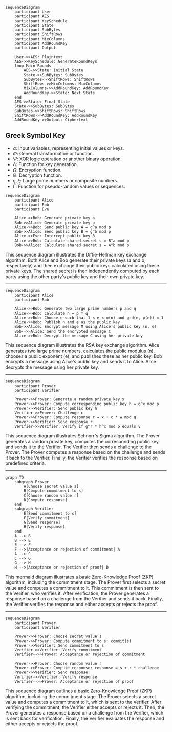 
```mermaid
sequenceDiagram
    participant User
    participant AES
    participant KeySchedule
    participant State
    participant SubBytes
    participant ShiftRows
    participant MixColumns
    participant AddRoundKey
    participant Output

    User->>AES: Plaintext
    AES->>KeySchedule: GenerateRoundKeys
    loop Main Rounds
        AES->>State: Initial State
        State->>SubBytes: SubBytes
        SubBytes->>ShiftRows: ShiftRows
        ShiftRows->>MixColumns: MixColumns
        MixColumns->>AddRoundKey: AddRoundKey
        AddRoundKey->>State: Next State
    end
    AES->>State: Final State
    State->>SubBytes: SubBytes
    SubBytes->>ShiftRows: ShiftRows
    ShiftRows->>AddRoundKey: AddRoundKey
    AddRoundKey->>Output: Ciphertext

```

## Greek Symbol Key
- $\alpha$: Input variables, representing initial values or keys.
- $\Phi$: General transformation or function.
- $\Psi$: XOR logic operation or another binary operation.
- $\Lambda$: Function for key generation.
- $\Omega$: Encryption function.
- $\Theta$: Decryption function.
- $\eta, \xi$: Large prime numbers or composite numbers.
- $\Gamma$: Function for pseudo-random values or sequences.


```mermaid
sequenceDiagram
    participant Alice
    participant Bob
    participant Eve

    Alice->>Bob: Generate private key a
    Bob->>Alice: Generate private key b
    Alice->>Bob: Send public key A = g^a mod p
    Bob->>Alice: Send public key B = g^b mod p
    Alice->>Eve: Intercept public key B
    Alice->>Bob: Calculate shared secret s = B^a mod p
    Bob->>Alice: Calculate shared secret s = A^b mod p
```

This sequence diagram illustrates the Diffie-Hellman key exchange algorithm. Both Alice and Bob generate their private keys (a and b, respectively) and then exchange their public keys calculated using these private keys. The shared secret is then independently computed by each party using the other party's public key and their own private key.

----

```mermaid
sequenceDiagram
    participant Alice
    participant Bob

    Alice->>Bob: Generate two large prime numbers p and q
    Alice->>Bob: Calculate n = p * q
    Alice->>Bob: Choose e such that 1 < e < φ(n) and gcd(e, φ(n)) = 1
    Alice->>Bob: Publish n and e as the public key
    Bob->>Alice: Encrypt message M using Alice's public key (n, e)
    Bob-->>Alice: Send the encrypted message C
    Alice->>Bob: Decrypt the message C using her private key
```

This sequence diagram illustrates the RSA key exchange algorithm. Alice generates two large prime numbers, calculates the public modulus (n), chooses a public exponent (e), and publishes these as her public key. Bob encrypts a message using Alice's public key and sends it to Alice. Alice decrypts the message using her private key.

----


```mermaid
sequenceDiagram
    participant Prover
    participant Verifier

    Prover->>Prover: Generate a random private key x
    Prover->>Prover: Compute corresponding public key h = g^x mod p
    Prover->>Verifier: Send public key h
    Verifier->>Prover: Challenge c
    Prover->>Prover: Compute response r = x + c * w mod q
    Prover->>Verifier: Send response r
    Verifier->>Verifier: Verify if g^r * h^c mod p equals v
```

This sequence diagram illustrates Schnorr's Sigma algorithm. The Prover generates a random private key, computes the corresponding public key, and sends it to the Verifier. The Verifier then sends a challenge to the Prover. The Prover computes a response based on the challenge and sends it back to the Verifier. Finally, the Verifier verifies the response based on predefined criteria.


----


```mermaid
graph TD
    subgraph Prover
        A[Choose secret value s]
        B[Compute commitment to s]
        C[Choose random value r]
        D[Compute response]
    end
    subgraph Verifier
        E[Send commitment to s]
        F[Verify commitment]
        G[Send response]
        H[Verify response]
    end
    A --> B
    B --> E
    E --> F
    F -->|Acceptance or rejection of commitment| A
    A --> C
    C --> G
    G --> H
    H -->|Acceptance or rejection of proof| D
``` 

This  mermaid diagram illustrates a basic Zero-Knowledge Proof (ZKP) algorithm, including the commitment stage. The Prover first selects a secret value and computes a commitment to it. This commitment is then sent to the Verifier, who verifies it. After verification, the Prover generates a response based on a challenge from the Verifier and sends it back. Finally, the Verifier verifies the response and either accepts or rejects the proof.

----

```mermaid
sequenceDiagram
    participant Prover
    participant Verifier

    Prover->>Prover: Choose secret value s
    Prover->>Prover: Compute commitment to s: commit(s)
    Prover->>Verifier: Send commitment to s
    Verifier->>Verifier: Verify commitment
    Verifier-->>Prover: Acceptance or rejection of commitment

    Prover->>Prover: Choose random value r
    Prover->>Prover: Compute response: response = s + r * challenge
    Prover->>Verifier: Send response
    Verifier->>Verifier: Verify response
    Verifier-->>Prover: Acceptance or rejection of proof
```

This sequence diagram outlines a basic Zero-Knowledge Proof (ZKP) algorithm, including the commitment stage. The Prover selects a secret value and computes a commitment to it, which is sent to the Verifier. After verifying the commitment, the Verifier either accepts or rejects it. Then, the Prover generates a response based on a challenge from the Verifier, which is sent back for verification. Finally, the Verifier evaluates the response and either accepts or rejects the proof.
